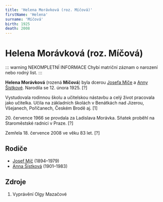 ```yaml
---
title: 'Helena Morávková (roz. Míčová)'
firstName: 'Helena'
surname: 'Míčová'
birth: 1925
death: 2008
---
```


# Helena Morávková (roz. Míčová)

::: warning NEKOMPLETNÍ INFORMACE
Chybí matriční záznam o narození nebo rodný list.
:::

**Helena Morávková** (rozená **Míčová**) byla dcerou [Josefa Míče](mic-josef-1894.md) a [Anny Šístkové](sistkova-anna-1901.md). Narodila se 12. února 1925. \[?\]

Vystudovala rodinnou školu a učitelskou nástavbu a celý život pracovala jako učitelka. Učila na základních školách v Benátkách nad Jizerou, Všejanech, Poříčanech, Českém Brodě aj. \[1\]

20\. července 1966 se provdala za Ladislava Morávka. Sňatek proběhl na Staroměstské radnici v Praze. \[?\]

Zemřela 18. července 2008 ve věku 83 let. \[?\]


## Rodiče

- [Josef Míč](mic-josef-1894.md) (1894–1979)
- [Anna Šístková](sistkova-anna-1901.md) (1901–1983)


## Zdroje

1. Vyprávění Olgy Mazačové
